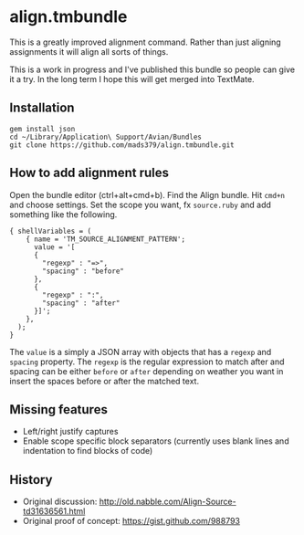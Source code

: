 # align.tmbundle

This is a greatly improved alignment command. Rather than just aligning
assignments it will align all sorts of things.

This is a work in progress and I've published this bundle so people can give it
a try. In the long term I hope this will get merged into TextMate.

## Installation

    gem install json
    cd ~/Library/Application\ Support/Avian/Bundles
    git clone https://github.com/mads379/align.tmbundle.git

## How to add alignment rules

Open the bundle editor (ctrl+alt+cmd+b). Find the Align bundle. Hit `cmd+n` and
choose settings. Set the scope you want, fx `source.ruby` and add something like
the following.

    { shellVariables = (
        { name = 'TM_SOURCE_ALIGNMENT_PATTERN';
          value = '[
          { 
            "regexp" : "=>", 
            "spacing" : "before"
          },
          { 
            "regexp" : ":", 
            "spacing" : "after"
          }]';
        },
      );
    }

The `value` is a simply a JSON array with objects that has a `regexp` and `spacing`
property. The `regexp` is the regular expression to match after and spacing can be
either `before` or `after` depending on weather you want in insert the spaces before
or after the matched text.

## Missing features

- Left/right justify captures
- Enable scope specific block separators (currently uses blank lines and indentation to find blocks of code)

## History

- Original discussion: http://old.nabble.com/Align-Source-td31636561.html
- Original proof of concept: https://gist.github.com/988793